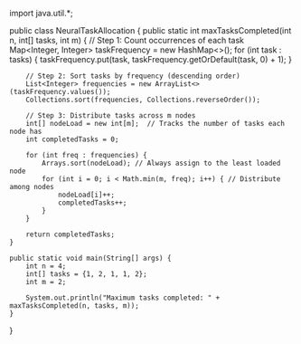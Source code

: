 
import java.util.*;

public class NeuralTaskAllocation {
    public static int maxTasksCompleted(int n, int[] tasks, int m) {
        // Step 1: Count occurrences of each task
        Map<Integer, Integer> taskFrequency = new HashMap<>();
        for (int task : tasks) {
            taskFrequency.put(task, taskFrequency.getOrDefault(task, 0) + 1);
        }

        // Step 2: Sort tasks by frequency (descending order)
        List<Integer> frequencies = new ArrayList<>(taskFrequency.values());
        Collections.sort(frequencies, Collections.reverseOrder());

        // Step 3: Distribute tasks across m nodes
        int[] nodeLoad = new int[m];  // Tracks the number of tasks each node has
        int completedTasks = 0;

        for (int freq : frequencies) {
            Arrays.sort(nodeLoad); // Always assign to the least loaded node
            for (int i = 0; i < Math.min(m, freq); i++) { // Distribute among nodes
                nodeLoad[i]++;
                completedTasks++;
            }
        }

        return completedTasks;
    }

    public static void main(String[] args) {
        int n = 4;
        int[] tasks = {1, 2, 1, 1, 2};
        int m = 2;

        System.out.println("Maximum tasks completed: " + maxTasksCompleted(n, tasks, m));
    }
}
